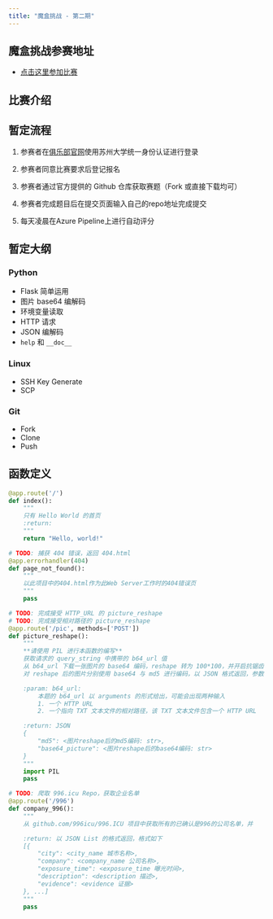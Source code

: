 ```yaml
---
title: "魔盒挑战 - 第二期"
---
```


## 魔盒挑战参赛地址

- [点击这里参加比赛](https://pandora.sumsc.xin/)

## 比赛介绍



## 暂定流程

1. 参赛者在[俱乐部官网](https://sumsc.xin)使用苏州大学统一身份认证进行登录

2. 参赛者同意比赛要求后登记报名

3. 参赛者通过官方提供的 Github 仓库获取赛题（Fork 或直接下载均可）

4. 参赛者完成题目后在提交页面输入自己的repo地址完成提交

5. 每天凌晨在Azure Pipeline上进行自动评分

## 暂定大纲

### Python

- Flask 简单运用
- 图片 base64 编解码
- 环境变量读取
- HTTP 请求
- JSON 编解码
- `help` 和 `__doc__`

### Linux

- SSH Key Generate
- SCP

### Git

- Fork
- Clone
- Push

## 函数定义

```python
@app.route('/')
def index():
    """
    只有 Hello World 的首页
    :return:
    """
    return "Hello, world!"

# TODO: 捕获 404 错误，返回 404.html
@app.errorhandler(404)
def page_not_found():
    """
    以此项目中的404.html作为此Web Server工作时的404错误页
    """
    pass

# TODO: 完成接受 HTTP_URL 的 picture_reshape
# TODO: 完成接受相对路径的 picture_reshape
@app.route('/pic', methods=['POST'])
def picture_reshape():
    """
    **请使用 PIL 进行本函数的编写**
    获取请求的 query_string 中携带的 b64_url 值
    从 b64_url 下载一张图片的 base64 编码，reshape 转为 100*100，并开启抗锯齿（ANTIALIAS）
    对 reshape 后的图片分别使用 base64 与 md5 进行编码，以 JSON 格式返回，参数与返回格式如下

    :param: b64_url: 
        本题的 b64_url 以 arguments 的形式给出，可能会出现两种输入
        1. 一个 HTTP URL
        2. 一个指向 TXT 文本文件的相对路径，该 TXT 文本文件包含一个 HTTP URL

    :return: JSON
    {
        "md5": <图片reshape后的md5编码: str>,
        "base64_picture": <图片reshape后的base64编码: str>
    }
    """
    import PIL
    pass

# TODO: 爬取 996.icu Repo，获取企业名单
@app.route('/996')
def company_996():
    """
    从 github.com/996icu/996.ICU 项目中获取所有的已确认是996的公司名单，并

    :return: 以 JSON List 的格式返回，格式如下
    [{
        "city": <city_name 城市名称>,
        "company": <company_name 公司名称>,
        "exposure_time": <exposure_time 曝光时间>,
        "description": <description 描述>,
        "evidence": <evidence 证据>
    }, ...]
    """
    pass
```
